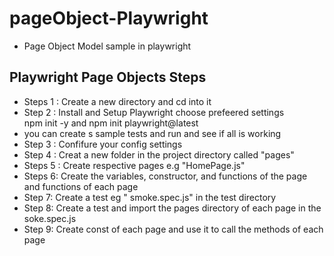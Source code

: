 # pageObject-Playwright
- Page Object Model sample in playwright

## Playwright Page Objects Steps 
- Steps 1 : Create a new directory and cd into it 
- Step 2 : Install and Setup Playwright choose prefeered settings  
npm init -y and npm init playwright@latest 
- you can create s sample tests and run and see if all is working
- Step 3 : Confifure your config settings
- Step 4 : Creat a new folder in the project directory called "pages"
- Steps 5 : Create respective pages e.g "HomePage.js"
- Steps 6: Create the variables, constructor, and functions of the page and functions of each page 
- Step 7:  Create a test eg " smoke.spec.js" in the test directory
- Step 8:  Create a test and import the pages directory of each page in the soke.spec.js
- Step 9:  Create const of each page and use it to call the methods of each page 

